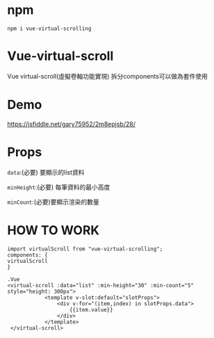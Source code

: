 # npm
`npm i vue-virtual-scrolling`


# Vue-virtual-scroll
Vue virtual-scroll(虛擬卷軸功能實現) 拆分components可以做為套件使用

# Demo
https://jsfiddle.net/gary75952/2m8epjsb/28/


# Props
`data`:(必要) 要顯示的list資料

`minHeight`:(必要) 每筆資料的最小高度

`minCount`:(必要)要顯示渲染的數量


# HOW TO WORK

```
import virtualScroll from "vue-virtual-scrolling";
components: {
virtualScroll
}

.Vue
<virtual-scroll :data="list" :min-height="30" :min-count="5" style="height: 300px">
            <template v-slot:default="slotProps">
                <div v-for="(item,index) in slotProps.data">
                    {{item.value}}
                </div>
            </template>
 </virtual-scroll>

